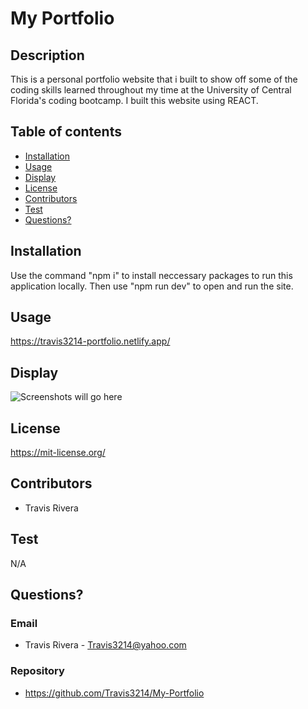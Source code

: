 # My Portfolio

## Description
This is a personal portfolio website that i built to show off some of the coding skills learned throughout my time at the University of Central Florida's coding bootcamp. I built this website using REACT. 

## Table of contents
* [Installation](#installation)
* [Usage](#usage)
* [Display](#display)
* [License](#license)
* [Contributors](#contributors)
* [Test](#test)
* [Questions?](#questions)

## Installation
Use the command "npm i" to install neccessary packages to run this application locally. Then use "npm run dev" to open and run the site.

## Usage
https://travis3214-portfolio.netlify.app/

## Display
![Screenshots will go here](pathway)

## License
https://mit-license.org/

## Contributors
* Travis Rivera

## Test
N/A

## Questions?

### Email
* Travis Rivera - Travis3214@yahoo.com


### Repository
* https://github.com/Travis3214/My-Portfolio
